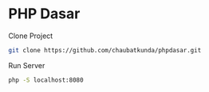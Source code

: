 # PHP Dasar

Clone Project

```sh
git clone https://github.com/chaubatkunda/phpdasar.git
```

Run Server

```sh
php -S localhost:8080
```
